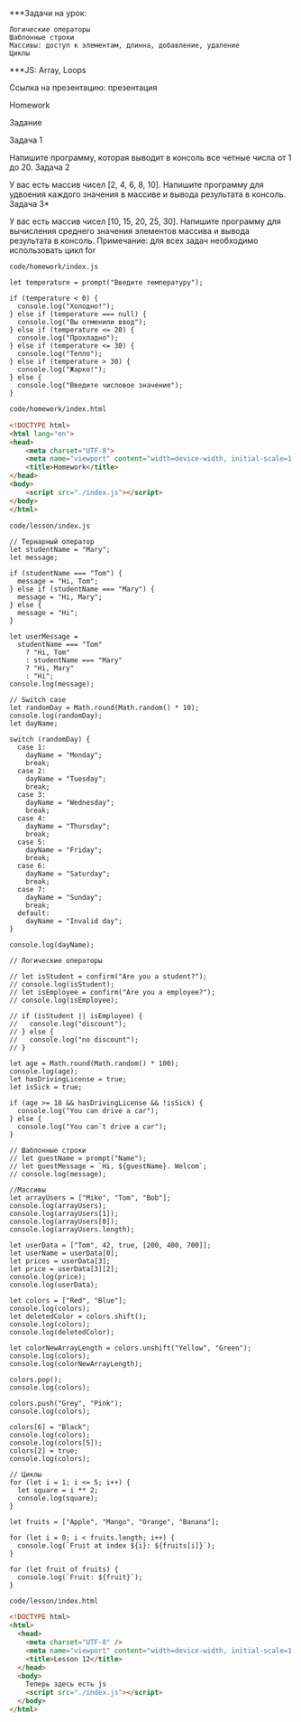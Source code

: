 ***Задачи на урок:

    Логические операторы
    Шаблонные строки
    Массивы: доступ к элементам, длинна, добавление, удаление
    Циклы

***JS: Array, Loops

Ссылка на презентацию: презентация

Homework

Задание

Задача 1

Напишите программу, которая выводит в консоль все четные числа от 1 до 20.
Задача 2

У вас есть массив чисел [2, 4, 6, 8, 10]. Напишите программу для удвоения каждого значения в массиве и вывода результата в консоль.
Задача 3*

У вас есть массив чисел [10, 15, 20, 25, 30]. Напишите программу для вычисления среднего значения элементов массива и вывода результата в консоль.
Примечание: для всех задач необходимо использовать цикл for

```JS
code/homework/index.js

let temperature = prompt("Введите температуру");

if (temperature < 0) {
  console.log("Холодно!");
} else if (temperature === null) {
  console.log("Вы отменили ввод");
} else if (temperature <= 20) {
  console.log("Прохладно");
} else if (temperature <= 30) {
  console.log("Тепло");
} else if (temperature > 30) {
  console.log("Жарко!");
} else {
  console.log("Введите числовое значение");
}
```

```HTML
code/homework/index.html

<!DOCTYPE html>
<html lang="en">
<head>
    <meta charset="UTF-8">
    <meta name="viewport" content="width=device-width, initial-scale=1.0" />
    <title>Homework</title>
</head>
<body>
    <script src="./index.js"></script>
</body>
</html>
```

```JS
code/lesson/index.js

// Тернарный оператор
let studentName = "Mary";
let message;

if (studentName === "Tom") {
  message = "Hi, Tom";
} else if (studentName === "Mary") {
  message = "Hi, Mary";
} else {
  message = "Hi";
}

let userMessage =
  studentName === "Tom"
    ? "Hi, Tom"
    : studentName === "Mary"
    ? "Hi, Mary"
    : "Hi";
console.log(message);

// Switch case
let randomDay = Math.round(Math.random() * 10);
console.log(randomDay);
let dayName;

switch (randomDay) {
  case 1:
    dayName = "Monday";
    break;
  case 2:
    dayName = "Tuesday";
    break;
  case 3:
    dayName = "Wednesday";
    break;
  case 4:
    dayName = "Thursday";
    break;
  case 5:
    dayName = "Friday";
    break;
  case 6:
    dayName = "Saturday";
    break;
  case 7:
    dayName = "Sunday";
    break;
  default:
    dayName = "Invalid day";
}

console.log(dayName);

// Логические операторы

// let isStudent = confirm("Are you a student?");
// console.log(isStudent);
// let isEmployee = confirm("Are you a employee?");
// console.log(isEmployee);

// if (isStudent || isEmployee) {
//   console.log("discount");
// } else {
//   console.log("no discount");
// }

let age = Math.round(Math.random() * 100);
console.log(age);
let hasDrivingLicense = true;
let isSick = true;

if (age >= 18 && hasDrivingLicense && !isSick) {
  console.log("You can drive a car");
} else {
  console.log("You can`t drive a car");
}

// Шаблонные строки
// let guestName = prompt("Name");
// let guestMessage = `Hi, ${guestName}. Welcom`;
// console.log(message);

//Массивы
let arrayUsers = ["Mike", "Tom", "Bob"];
console.log(arrayUsers);
console.log(arrayUsers[1]);
console.log(arrayUsers[0]);
console.log(arrayUsers.length);

let userData = ["Tom", 42, true, [200, 400, 700]];
let userName = userData[0];
let prices = userData[3];
let price = userData[3][2];
console.log(price);
console.log(userData);

let colors = ["Red", "Blue"];
console.log(colors);
let deletedColor = colors.shift();
console.log(colors);
console.log(deletedColor);

let colorNewArrayLength = colors.unshift("Yellow", "Green");
console.log(colors);
console.log(colorNewArrayLength);

colors.pop();
console.log(colors);

colors.push("Grey", "Pink");
console.log(colors);

colors[6] = "Black";
console.log(colors);
console.log(colors[5]);
colors[2] = true;
console.log(colors);

// Циклы
for (let i = 1; i <= 5; i++) {
  let square = i ** 2;
  console.log(square);
}

let fruits = ["Apple", "Mango", "Orange", "Banana"];

for (let i = 0; i < fruits.length; i++) {
  console.log(`Fruit at index ${i}: ${fruits[i]}`);
}

for (let fruit of fruits) {
  console.log(`Fruit: ${fruit}`);
}
```

```HTML
code/lesson/index.html

<!DOCTYPE html>
<html>
  <head>
    <meta charset="UTF-8" />
    <meta name="viewport" content="width=device-width, initial-scale=1.0" />
    <title>Lesson 12</title>
  </head>
  <body>
    Теперь здесь есть js
    <script src="./index.js"></script>
  </body>
</html>
```

